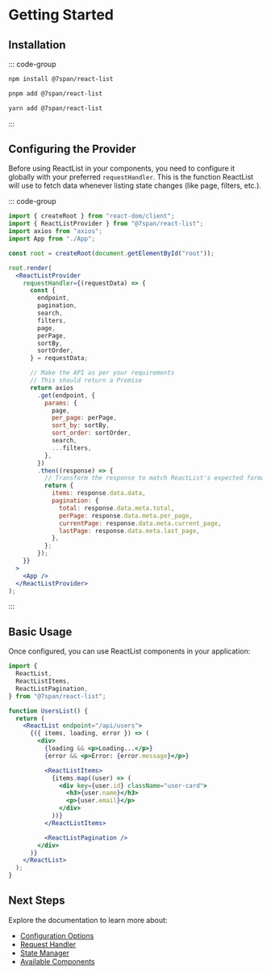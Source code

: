 # Getting Started

## Installation

::: code-group

```sh [npm]
npm install @7span/react-list
```

```sh [pnpm]
pnpm add @7span/react-list
```

```sh [yarn]
yarn add @7span/react-list
```

:::

## Configuring the Provider

Before using ReactList in your components, you need to configure it globally with your preferred `requestHandler`. This is the function ReactList will use to fetch data whenever listing state changes (like page, filters, etc.).

::: code-group

```jsx [index.jsx]
import { createRoot } from "react-dom/client";
import { ReactListProvider } from "@7span/react-list";
import axios from "axios";
import App from "./App";

const root = createRoot(document.getElementById("root"));

root.render(
  <ReactListProvider
    requestHandler={(requestData) => {
      const {
        endpoint,
        pagination,
        search,
        filters,
        page,
        perPage,
        sortBy,
        sortOrder,
      } = requestData;

      // Make the API as per your requirements
      // This should return a Promise
      return axios
        .get(endpoint, {
          params: {
            page,
            per_page: perPage,
            sort_by: sortBy,
            sort_order: sortOrder,
            search,
            ...filters,
          },
        })
        .then((response) => {
          // Transform the response to match ReactList's expected format
          return {
            items: response.data.data,
            pagination: {
              total: response.data.meta.total,
              perPage: response.data.meta.per_page,
              currentPage: response.data.meta.current_page,
              lastPage: response.data.meta.last_page,
            },
          };
        });
    }}
  >
    <App />
  </ReactListProvider>
);
```

:::

## Basic Usage

Once configured, you can use ReactList components in your application:

```jsx
import {
  ReactList,
  ReactListItems,
  ReactListPagination,
} from "@7span/react-list";

function UsersList() {
  return (
    <ReactList endpoint="/api/users">
      {({ items, loading, error }) => (
        <div>
          {loading && <p>Loading...</p>}
          {error && <p>Error: {error.message}</p>}

          <ReactListItems>
            {items.map((user) => (
              <div key={user.id} className="user-card">
                <h3>{user.name}</h3>
                <p>{user.email}</p>
              </div>
            ))}
          </ReactListItems>

          <ReactListPagination />
        </div>
      )}
    </ReactList>
  );
}
```

## Next Steps

Explore the documentation to learn more about:

- [Configuration Options](/configuration/options)
- [Request Handler](/configuration/request-handler)
- [State Manager](/configuration/state-manager)
- [Available Components](/components/intro)
